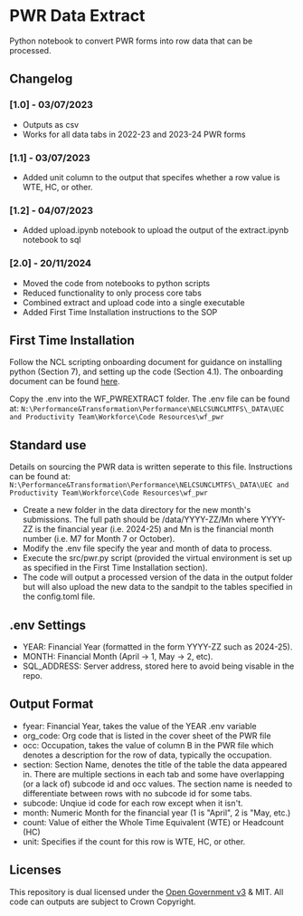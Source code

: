 # PWR Data Extract

Python notebook to convert PWR forms into row data that can be processed.

## Changelog

### [1.0] - 03/07/2023

- Outputs as csv
- Works for all data tabs in 2022-23 and 2023-24 PWR forms

### [1.1] - 03/07/2023

- Added unit column to the output that specifes whether a row value is WTE, HC, or other.

### [1.2] - 04/07/2023

- Added upload.ipynb notebook to upload the output of the extract.ipynb notebook to sql

### [2.0] - 20/11/2024

- Moved the code from notebooks to python scripts
- Reduced functionality to only process core tabs
- Combined extract and upload code into a single executable
- Added First Time Installation instructions to the SOP

## First Time Installation

Follow the NCL scripting onboarding document for guidance on installing python (Section 7), and setting up the code (Section 4.1).
The onboarding document can be found [here](https://nhs-my.sharepoint.com/:w:/r/personal/emily_baldwin20_nhs_net/Documents/Documents/Infrastructure/Skills%20Development/Onboarding%20resources/Scripting_Onboarding.docx?d=w7ff7aa3bbbea4dab90a85f1dd5e468ee&csf=1&web=1&e=BPdIKw).

Copy the .env into the WF_PWREXTRACT folder. The .env file can be found at: 
`N:\Performance&Transformation\Performance\NELCSUNCLMTFS\_DATA\UEC and Productivity Team\Workforce\Code Resources\wf_pwr`

## Standard use
Details on sourcing the PWR data is written seperate to this file. Instructions can be found at: `N:\Performance&Transformation\Performance\NELCSUNCLMTFS\_DATA\UEC and Productivity Team\Workforce\Code Resources\wf_pwr`

- Create a new folder in the data directory for the new month's submissions. The full path should be /data/YYYY-ZZ/Mn where YYYY-ZZ is the financial year (i.e. 2024-25) and Mn is the financial month number (i.e. M7 for Month 7 or October).
- Modify the .env file specify the year and month of data to process.
- Execute the src/pwr.py script (provided the virtual environment is set up as specified in the First Time Installation section).
- The code will output a processed version of the data in the output folder but will also upload the new data to the sandpit to the tables specified in the config.toml file.

## .env Settings

- YEAR: Financial Year (formatted in the form YYYY-ZZ such as 2024-25).
- MONTH: Financial Month (April -> 1, May -> 2, etc).
- SQL_ADDRESS: Server address, stored here to avoid being visable in the repo.

## Output Format
- fyear: Financial Year, takes the value of the YEAR .env variable
- org_code: Org code that is listed in the cover sheet of the PWR file
- occ: Occupation, takes the value of column B in the PWR file which denotes a description for the row of data, typically the occupation.
- section: Section Name, denotes the title of the table the data appeared in. There are multiple sections in each tab and some have overlapping (or a lack of) subcode id and occ values. The section name is needed to differentiate between rows with no subcode id for some tabs.
- subcode: Unqiue id code for each row except when it isn't.
- month: Numeric Month for the financial year (1 is "April", 2 is "May, etc.)
- count: Value of either the Whole Time Equivalent (WTE) or Headcount (HC)
- unit: Specifies if the count for this row is WTE, HC, or other.

## Licenses
This repository is dual licensed under the [Open Government v3](https://www.nationalarchives.gov.uk/doc/open-government-licence/version/3/) & MIT. All code can outputs are subject to Crown Copyright.
